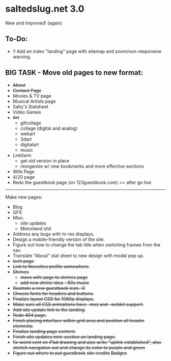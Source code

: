 # saltedslug.net 3.0
New and improved! (again)

## **To-Do:**
- !! Add an index "landing" page with sitemap and zoom/non-responsive warning.

BIG TASK - Move old pages to new format:
---
- ~~About~~
- ~~Contact Page~~
- Movies & TV page
- Musical Artists page
- Salty's Statsheet
- Video Games
- ~~Art~~
  * gifcollage
  * collage (digital and analog)
  * webart
  * 3dart
  * digitalart
  * music
- Linkfarm
  * get old version in place
  * reorganize w/ new bookmarks and more effective sections
- Wife Page
- 4/20 page
- Redo the guestbook page (on 123guestbook.com) >> after go live
---
Make new pages:
- Blog
- GFX
- Misc.
  * site updates
  * Melonland shit
- Address any bugs with hi-res displays.
- Design a mobile-friendly version of the site.
- Figure out how to change the tab title when switching frames from the nav.
- Translate "About" stat sheet to new design with modal pop up.
- ~~tech page~~
- ~~Link to Neocities profile somewhere.~~
- ~~Shrines~~
  * ~~move wife page to shrines page~~
  * ~~add new shrine idea - 60s music~~
- ~~Illustrate a new guestbook icon. :0~~
- ~~Choose fonts for headers and buttons.~~
- ~~Finalize layout CSS for 1080p displays.~~
- ~~Make sure all CSS animations have -moz and -webkit support.~~
- ~~Add site update link to the landing.~~
- ~~Redo 404 page.~~
- ~~Finish placing interface within grid area and position all header elements.~~
- ~~Finalize landing page content.~~
- ~~Finish site updates mini-section on landing page.~~
- ~~fix weird vent on iPad drawing and also write "uplink established", also stretch navigation out and change its color to purple and green~~
- ~~Figure out where to put guestbook~~
~~site credits~~
~~Badges~~